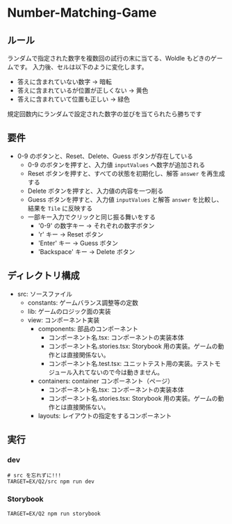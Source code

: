 # Number-Matching-Game

## ルール

ランダムで指定された数字を複数回の試行の末に当てる、Woldle もどきのゲームです。
入力後、セルは以下のように変化します。

- 答えに含まれていない数字 -> 暗転
- 答えに含まれているが位置が正しくない -> 黄色
- 答えに含まれていて位置も正しい -> 緑色

規定回数内にランダムで設定された数字の並びを当てられたら勝ちです

## 要件

- 0-9 のボタンと、Reset、Delete、Guess ボタンが存在している
  - 0-9 のボタンを押すと、入力値 `inputValues` へ数字が追加される
  - Reset ボタンを押すと、すべての状態を初期化し、解答 `answer` を再生成する
  - Delete ボタンを押すと、入力値の内容を一つ削る
  - Guess ボタンを押すと、入力値 `inputValues` と解答 `answer` を比較し、結果を `Tile` に反映する
  - 一部キー入力でクリックと同じ振る舞いをする
    - '0-9' の数字キー -> それぞれの数字ボタン
    - 'r' キー -> Reset ボタン
    - 'Enter' キー -> Guess ボタン
    - 'Backspace' キー -> Delete ボタン

## ディレクトリ構成

- src: ソースファイル
  - constants: ゲームバランス調整等の定数
  - lib: ゲームのロジック面の実装
  - view: コンポーネント実装
    - components: 部品のコンポーネント
      - コンポーネント名.tsx: コンポーネントの実装本体
      - コンポーネント名.stories.tsx: Storybook 用の実装。ゲームの動作とは直接関係ない。
      - コンポーネント名.test.tsx: ユニットテスト用の実装。テストモジュール入れてないので今は動きません。
    - containers: container コンポーネント（ページ）
      - コンポーネント名.tsx: コンポーネントの実装本体
      - コンポーネント名.stories.tsx: Storybook 用の実装。ゲームの動作とは直接関係ない。
    - layouts: レイアウトの指定をするコンポーネント

## 実行

### dev

```shell
# src を忘れずに!!!
TARGET=EX/Q2/src npm run dev
```

### Storybook

```shell
TARGET=EX/Q2 npm run storybook
```
